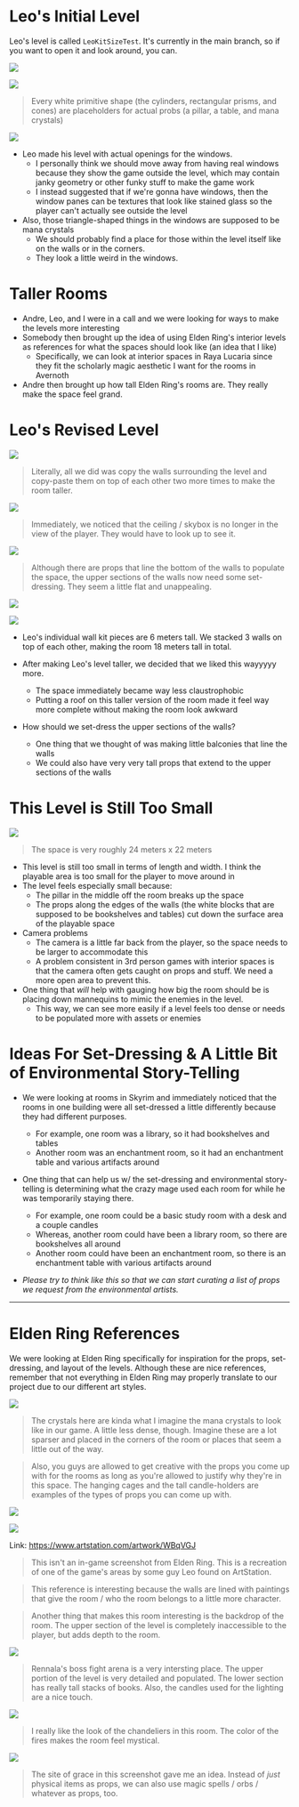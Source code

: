 # Leo's Initial Level

Leo's level is called `LeoKitSizeTest`. It's currently in the main branch, so if you want to open it and look around, you can.

![](<../../../../_Meta/Attachments/Pasted image 20250522151047.png>)

![](<../../../../_Meta/Attachments/Pasted image 20250522151156.png>)

> Every white primitive shape (the cylinders, rectangular prisms, and cones) are placeholders for actual probs (a pillar, a table, and mana crystals)

![](<../../../../_Meta/Attachments/Pasted image 20250522151216.png>)

- Leo made his level with actual openings for the windows.
	- I personally think we should move away from having real windows because they show the game outside the level, which may contain janky geometry or other funky stuff to make the game work
	- I instead suggested that if we're gonna have windows, then the window panes can be textures that look like stained glass so the player can't actually see outside the level
- Also, those triangle-shaped things in the windows are supposed to be mana crystals
	- We should probably find a place for those within the level itself like on the walls or in the corners.
	- They look a little weird in the windows.
# Taller Rooms

- Andre, Leo, and I were in a call and we were looking for ways to make the levels more interesting
- Somebody then brought up the idea of using Elden Ring's interior levels as references for what the spaces should look like (an idea that I like)
	- Specifically, we can look at interior spaces in Raya Lucaria since they fit the scholarly magic aesthetic I want for the rooms in Avernoth
- Andre then brought up how tall Elden Ring's rooms are. They really make the space feel grand.

# Leo's Revised Level

![](<../../../../_Meta/Attachments/Pasted image 20250522151302.png>)

> Literally, all we did was copy the walls surrounding the level and copy-paste them on top of each other two more times to make the room taller.

![](<../../../../_Meta/Attachments/Pasted image 20250522151433.png>)

> Immediately, we noticed that the ceiling / skybox is no longer in the view of the player. They would have to look up to see it.

![](<../../../../_Meta/Attachments/Pasted image 20250522151446.png>)

> Although there are props that line the bottom of the walls to populate the space, the upper sections of the walls now need some set-dressing. They seem a little flat and unappealing.

![](<../../../../_Meta/Attachments/Pasted image 20250522034747.png>)

![](<../../../../_Meta/Attachments/Pasted image 20250522034807.png>)

- Leo's individual wall kit pieces are 6 meters tall. We stacked 3 walls on top of each other, making the room 18 meters tall in total.
- After making Leo's level taller, we decided that we liked this wayyyyy more.
	- The space immediately became way less claustrophobic
	- Putting a roof on this taller version of the room made it feel way more complete without making the room look awkward

- How should we set-dress the upper sections of the walls?
	- One thing that we thought of was making little balconies that line the walls
	- We could also have very very tall props that extend to the upper sections of the walls

# This Level is Still Too Small

![](<../../../../_Meta/Attachments/Pasted image 20250522155740.png>)

> The space is very roughly 24 meters x 22 meters

- This level is still too small in terms of length and width. I think the playable area is too small for the player to move around in
- The level feels especially small because:
	- The pillar in the middle off the room breaks up the space
	- The props along the edges of the walls (the white blocks that are supposed to be bookshelves and tables) cut down the surface area of the playable space
- Camera problems
	- The camera is a little far back from the player, so the space needs to be larger to accommodate this
	- A problem consistent in 3rd person games with interior spaces is that the camera often gets caught on props and stuff. We need a more open area to prevent this.
- One thing that *will* help with gauging how big the room should be is placing down mannequins to mimic the enemies in the level.
	- This way, we can see more easily if a level feels too dense or needs to be populated more with assets or enemies

# Ideas For Set-Dressing & A Little Bit of Environmental Story-Telling
- We were looking at rooms in Skyrim and immediately noticed that the rooms in one building were all set-dressed a little differently because they had different purposes.
	- For example, one room was a library, so it had bookshelves and tables
	- Another room was an enchantment room, so it had an enchantment table and various artifacts around
- One thing that can help us w/ the set-dressing and environmental story-telling is determining what the crazy mage used each room for while he was temporarily staying there.
	- For example, one room could be a basic study room with a desk and a couple candles
	- Whereas, another room could have been a library room, so there are bookshelves all around
	- Another room could have been an enchantment room, so there is an enchantment table with various artifacts around

- *Please try to think like this so that we can start curating a list of props we request from the environmental artists.*

----
# Elden Ring References

We were looking at Elden Ring specifically for inspiration for the props, set-dressing, and layout of the levels. Although these are nice references, remember that not everything in Elden Ring may properly translate to our project due to our different art styles.

![](<../../../../_Meta/Attachments/Pasted image 20250522033234.png>)

> The crystals here are kinda what I imagine the mana crystals to look like in our game. A little less dense, though. Imagine these are a lot sparser and placed in the corners of the room or places that seem a little out of the way.

> Also, you guys are allowed to get creative with the props you come up with for the rooms as long as you're allowed to justify why they're in this space. The hanging cages and the tall candle-holders are examples of the types of props you can come up with.

![](<../../../../_Meta/Attachments/Pasted image 20250522033246.png>)

![](<../../../../_Meta/Attachments/Pasted image 20250522033250.png>)

Link: <https://www.artstation.com/artwork/WBqVGJ>

> This isn't an in-game screenshot from Elden Ring. This is a recreation of one of the game's areas by some guy Leo found on ArtStation.

> This reference is interesting because the walls are lined with paintings that give the room / who the room belongs to a little more character.

> Another thing that makes this room interesting is the backdrop of the room. The upper section of the level is completely inaccessible to the player, but adds depth to the room.

![](<../../../../_Meta/Attachments/Pasted image 20250522033334.png>)

> Rennala's boss fight arena is a very intersting place. The upper portion of the level is very detailed and populated. The lower section has really tall stacks of books. Also, the candles used for the lighting are a nice touch.

![](<../../../../_Meta/Attachments/Pasted image 20250522033407.png>)

> I really like the look of the chandeliers in this room. The color of the fires makes the room feel mystical.

![](<../../../../_Meta/Attachments/Pasted image 20250522033429.png>)

> The site of grace in this screenshot gave me an idea. Instead of *just* physical items as props, we can also use magic spells / orbs / whatever as props, too.
